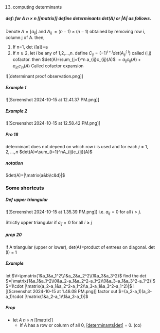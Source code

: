 13. computing determinants
##### def: for A $n\times n$ [[matrix]] define determinants $det(A)$ or $|A|$ as follows.
Denote $A=[a_{ij}]$ and $A_{ij}^~ = (n-1)$ $\times$ $(n-1)$ obtained by removing row i, column j of A.
then,
1. If n=1, det ([a])=a
2. If $n\geq 2$, let $i$ be any of 1,2,...,n. 
	define $C_{ij}=(-1)^{i+j}det(A_{ij}^(~))$ called (i,j) cofactor. 
	then $det(A)=\sum_{j=1}^n a_{ij}c_{ij}(A)$
			 $=a_{ij}c_{ij}(A)+a_{in}c_{in}(A)$
			 Called cofactor expansion

![[determinant proof observation.png]]
##### Example 1
![[Screenshot 2024-10-15 at 12.41.37 PM.png]]
##### Example 2
![[Screenshot 2024-10-15 at 12.58.42 PM.png]]
##### Pro 18
determinant does not depend on which row i is used and for each $j=1,2,...,n$  $det(A)=\sum_{i=1}^nA_{ij}c_{ij}(A)$

##### notation
$det(A)=|\matrix{a&b\\c&d}|$


### Some shortcuts
##### Def upper triangular
![[Screenshot 2024-10-15 at 1.35.39 PM.png]]
i.e. $a_{ij}=0$ for all $i>j$. 

Strictly upper triangular if
$a_{ij}=0$ for all $i\geq j$

##### prop 20
if A triangular (upper or lower), det(A)=product of entrees on diagonal. det (I) = 1

##### Example
let $V=\pmatrix{1&a_1&a_1^2\\1&a_2&a_2^2\\1&a_3&a_3^2}$
find the det
$=|\matrix{1&a_1&a_1^2\\0&a_2-a_1&a_2^2-a_1^2\\0&a_3-a_1&a_3^2-a_1^2}|$
$=1\cdot |\matrix{a_2-a_1&a_2^2-a_1^2\\a_3-a_1&a_3^2-a_1^2}|$
![[Screenshot 2024-10-15 at 1.48.08 PM.png]]
factor out
$=(a_2-a_1)(a_3-a_1)\cdot |\matrix{1&a_2-a_1\\1&a_3-a_1}|$

##### Prop
- let $A$ $n\times n$ [[matrix]]
	- If $A$ has a row or column of all $0$, [[determinants|det]](A) = 0. (co)